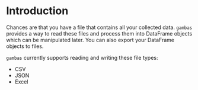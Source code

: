 # Introduction

Chances are that you have a file that contains all your collected data. `gambas` provides a way to read these files and process them into DataFrame objects which can be manipulated later. You can also export your DataFrame objects to files.

`gambas` currently supports reading and writing these file types:
- CSV
- JSON
- Excel